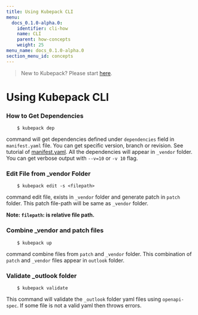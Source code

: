 ```yaml
---
title: Using Kubepack CLI
menu:
  docs_0.1.0-alpha.0:
    identifier: cli-how
    name: CLI
    parent: how-concepts
    weight: 25
menu_name: docs_0.1.0-alpha.0
section_menu_id: concepts
---
```


> New to Kubepack? Please start [here](/docs/concepts/README.md).

# Using Kubepack CLI

### How to Get Dependencies

```console
    $ kubepack dep
```
command will get dependencies defined under `dependencies` field in `manifest.yaml` file. You can get specific version, branch or revision.
See tutorial of [manifest.yaml](/docs/guides/manifest.md). All the dependencies will appear in `_vendor` folder.
You can get verbose output with `--v=10` or `-v 10` flag.

### Edit File from _vendor Folder
```console
    $ kubepack edit -s <filepath>
```
command edit file, exists in `_vendor` folder and generate patch in `patch` folder.
This patch file-path will be same as `_vendor` folder.

**Note: `filepath`: is relative file path.**

### Combine _vendor and patch files

```console
    $ kubepack up
```
command combine files from `patch` and `_vendor` folder. This combination of `patch` and `_vendor` files appear in `outlook` folder.

### Validate _outlook folder

```console
    $ kubepack validate
```
This command will validate the `_outlook` folder yaml files using `openapi-spec`.
If some file is not a valid yaml then throws errors.